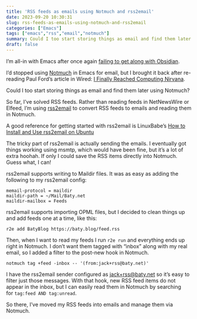 ```yaml
---
title: 'RSS feeds as emails using Notmuch and rss2email'
date: 2023-09-20 10:30:31
slug: rss-feeds-as-emails-using-notmuch-and-rss2email
categories: ["Emacs"]
tags: ["emacs","rss","email","notmuch"]
summary: Could I too start storing things as email and find them later using Notmuch?
draft: false
---
```


I’m all-in with Emacs after once again [failing to get along with Obsidian](https://daily.baty.net/posts/2023/09/16/Out-with-Obsidian.html).

I’d stopped using [Notmuch](https://notmuchmail.org/) in Emacs for email, but I brought it back after re-reading Paul Ford’s article in Wired: [I Finally Reached Computing Nirvana](https://www.wired.com/story/i-finally-reached-computing-nirvana-what-was-it-all-for/).

Could I too start storing things as email and find them later using Notmuch?

So far, I’ve solved RSS feeds. Rather than reading feeds in NetNewsWire or Elfeed, I’m using [rss2email](https://pypi.org/project/rss2email) to convert RSS feeds to emails and reading them in Notmuch.

A good reference for getting started with rss2email is LinuxBabe’s [How to Install and Use rss2email on Ubuntu](https://www.linuxbabe.com/ubuntu/install-use-rss2email-ubuntu-18-04)

The tricky part of rss2email is actually sending the emails. I eventually got things working using msmtp, which would have been fine, but it’s a lot of extra hoohah. If only I could save the RSS items directly into Notmuch. Guess what, I can!

rss2email supports writing to Maildir files. It was as easy as adding the following to my rss2email config:

```
memail-protocol = maildir
maildir-path = ~/Mail/Baty.net
maildir-mailbox = Feeds
```

rss2email supports importing OPML files, but I decided to clean things up and add feeds one at a time, like this:

`r2e add BatyBlog https://baty.blog/feed.rss`

Then, when I want to read my feeds I run `r2e run` and everything ends up right in Notmuch. I don’t want them tagged with “inbox” along with my real email, so I added a filter to the post-new hook in Notmuch.

`notmuch tag +feed -inbox -- '(from:jack+rss@baty.net)'`

I have the rss2email sender configured as [jack+rss@baty.net](mailto:jack+rss@baty.net) so it’s easy to filter just those messages. With that hook, new RSS feed items do not appear in the inbox, but I can easily read them in Notmuch by searching for `tag:feed AND tag:unread`.

So there, I’ve moved my RSS feeds into emails and manage them via Notmuch.

